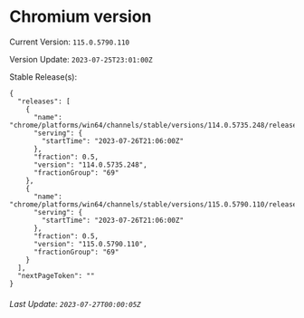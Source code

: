 # Chromium version

Current Version: `115.0.5790.110`

Version Update: `2023-07-25T23:01:00Z`

Stable Release(s):
```
{
  "releases": [
    {
      "name": "chrome/platforms/win64/channels/stable/versions/114.0.5735.248/releases/1690405560",
      "serving": {
        "startTime": "2023-07-26T21:06:00Z"
      },
      "fraction": 0.5,
      "version": "114.0.5735.248",
      "fractionGroup": "69"
    },
    {
      "name": "chrome/platforms/win64/channels/stable/versions/115.0.5790.110/releases/1690405560",
      "serving": {
        "startTime": "2023-07-26T21:06:00Z"
      },
      "fraction": 0.5,
      "version": "115.0.5790.110",
      "fractionGroup": "69"
    }
  ],
  "nextPageToken": ""
}
```

###### Last Update: `2023-07-27T00:00:05Z`
        